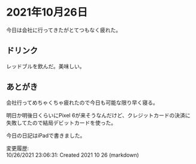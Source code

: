# 2021年10月26日

今日は会社に行ってきたがとてつもなく疲れた。

## ドリンク

レッドブルを飲んだ。美味しい。

## あとがき

会社行ってめちゃくちゃ疲れたので今日も可能な限り早く寝る。

明日か明後日くらいにPixel 6が来そうなんだけど、クレジットカードの決済に失敗してたので結局デビットカードを使った。

今日の日記はiPadで書きました。

変更履歴:  
10/26/2021 23:06:31: Created 2021 10 26 (markdown)  
